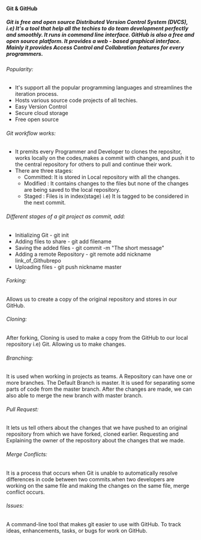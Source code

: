 #### Git & GitHub
    
##### Git is free and open source Distributed Version Control System (DVCS), i.e) It's a tool that help all the techies to do team development perfectly and smoothly. It runs in command line interface. GitHub is also a free and open source platform. It provides a web - based graphical interface. Mainly it provides Access Control and Collabration features for every programmers.

###### Popularity:
* It's support all the popular programming languages and streamlines the iteration process.
* Hosts various source code projects of all techies.
* Easy Version Control
* Secure cloud storage
* Free open source
   
###### Git workflow works:
* It premits every Programmer and Developer to clones the repositor, works locally on the codes,makes a commit with changes, and push it to the central repository for others to pull and continue their work.
* There are three stages:
   * Committed: It is stored in Local repository with all the  changes.
   * Modified  : It contains changes to the files but none of the changes are being saved to the local repository.
   * Staged : Files is in index(stage) i.e) It is tagged to be considered  in the next commit.

###### Different stages of a git project as commit, add:
* Initializing Git - git init
* Adding files to share - git add filename
* Saving the added files - git commit -m "The short message"
* Adding a remote Repository - git remote add nickname link_of_Githubrepo
* Uploading files - git push nickname master 

###### Forking:
 Allows us to create a copy of the original repository and stores in our GitHub.
###### Cloning:
After forking, Cloning is used to make a copy from the GitHub to our local repository i.e) Git. Allowing us to make changes.
###### Branching:
It is used when working in projects as teams. A Repository can have one or more branches. The Default Branch is master. It is used for separating  some parts of code from the master branch. After the changes are made, we can also able to merge the new branch with master branch.
###### Pull Request:
It lets us tell others about the changes that we have pushed to an original repository from which we have forked, cloned earlier. Requesting and Explaining the owner of the repository about the changes that we made.
###### Merge Conflicts:
It is a process that occurs when Git is unable to automatically resolve differences in code between two commits.when two developers are working on the same file and making the changes on the same file, merge conflict occurs.
###### Issues:
A command-line tool that makes git easier to use with GitHub. To track ideas, enhancements, tasks, or bugs for work on GitHub. 

